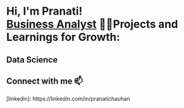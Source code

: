 <h1>Hi, I'm Pranati! <br/><a href="https://github.com/PranatiChauhan"> Business Analyst</a><a href="https://www.linkedin.com/in/pranatichauhan"></a> <a 

<h2>👨‍💻Projects and Learnings for Growth:</h2>

<h2> Data Science </h2>


<h2> Connect with me 📫 </h2>
[linkedin]: https://linkedin.com/in/pranatichauhan
<!--
**joshmadakor1/joshmadakor1** is a ✨ _special_ ✨ repository because its `README.md` (this file) appears on your GitHub profile.

Here are some ideas to get you started:

- 🔭 I’m currently working on ...
- 🌱 I’m currently learning ...
- 👯 I’m looking to collaborate on ...
- 🤔 I’m looking for help with ...
- 💬 Ask me about ...
- 📫 How to reach me: ...
- 😄 Pronouns: ...
- ⚡ Fun fact: ...
-->
